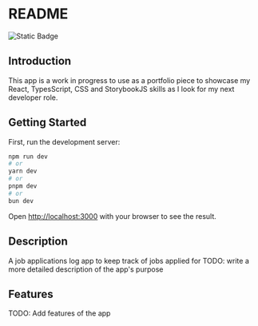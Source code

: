 # README

![Static Badge](https://img.shields.io/npm/v/npm.svg?logo=storybook)

## Introduction

This app is a work in progress to use as a portfolio piece to showcase my React, TypesScript, CSS and StorybookJS skills as I look for my next developer role.

## Getting Started

First, run the development server:

```bash
npm run dev
# or
yarn dev
# or
pnpm dev
# or
bun dev
```

Open [http://localhost:3000](http://localhost:3000) with your browser to see the result.

## Description

A job applications log app to keep track of jobs applied for
TODO: write a more detailed description of the app's purpose

## Features

TODO: Add features of the app
